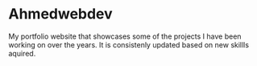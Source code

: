 # Ahmedwebdev

My portfolio website that showcases some of the projects I have been working on over the years. 
It is consistenly updated based on new skillls aquired. 
